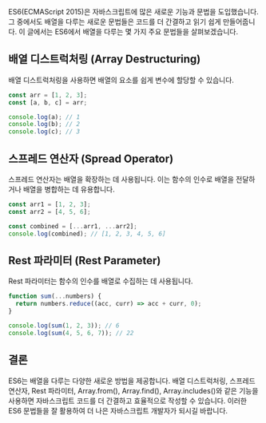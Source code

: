 ES6(ECMAScript 2015)은 자바스크립트에 많은 새로운 기능과 문법을 도입했습니다. 그 중에서도 배열을 다루는 새로운 문법들은 코드를 더 간결하고 읽기 쉽게 만들어줍니다. 이 글에서는 ES6에서 배열을 다루는 몇 가지 주요 문법들을 살펴보겠습니다.

## 배열 디스트럭처링 (Array Destructuring)

배열 디스트럭처링을 사용하면 배열의 요소를 쉽게 변수에 할당할 수 있습니다.

```javascript
const arr = [1, 2, 3];
const [a, b, c] = arr;

console.log(a); // 1
console.log(b); // 2
console.log(c); // 3
```

## 스프레드 연산자 (Spread Operator)

스프레드 연산자는 배열을 확장하는 데 사용됩니다. 이는 함수의 인수로 배열을 전달하거나 배열을 병합하는 데 유용합니다.

```javascript
const arr1 = [1, 2, 3];
const arr2 = [4, 5, 6];

const combined = [...arr1, ...arr2];
console.log(combined); // [1, 2, 3, 4, 5, 6]
```

## Rest 파라미터 (Rest Parameter)

Rest 파라미터는 함수의 인수를 배열로 수집하는 데 사용됩니다.

```javascript
function sum(...numbers) {
  return numbers.reduce((acc, curr) => acc + curr, 0);
}

console.log(sum(1, 2, 3)); // 6
console.log(sum(4, 5, 6, 7)); // 22
```

## 결론

ES6는 배열을 다루는 다양한 새로운 방법을 제공합니다. 배열 디스트럭처링, 스프레드 연산자, Rest 파라미터, Array.from(), Array.find(), Array.includes()와 같은 기능을 사용하면 자바스크립트 코드를 더 간결하고 효율적으로 작성할 수 있습니다. 이러한 ES6 문법들을 잘 활용하여 더 나은 자바스크립트 개발자가 되시길 바랍니다.